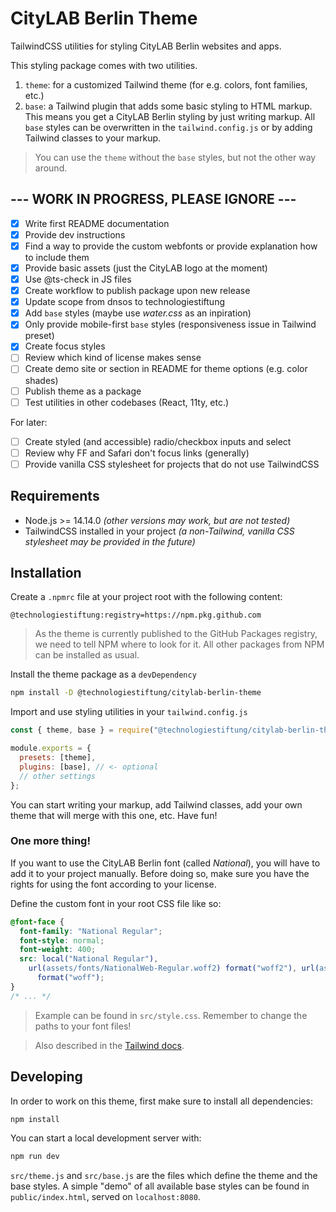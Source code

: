 # CityLAB Berlin Theme

TailwindCSS utilities for styling CityLAB Berlin websites and apps.

This styling package comes with two utilities.

1. `theme`: for a customized Tailwind theme (for e.g. colors, font families, etc.)
2. `base`: a Tailwind plugin that adds some basic styling to HTML markup. This means you get a CityLAB Berlin styling by just writing markup. All `base` styles can be overwritten in the `tailwind.config.js` or by adding Tailwind classes to your markup.

> You can use the `theme` without the `base` styles, but not the other way around.

## --- WORK IN PROGRESS, PLEASE IGNORE ---

- [x] Write first README documentation
- [x] Provide dev instructions
- [x] Find a way to provide the custom webfonts or provide explanation how to include them
- [x] Provide basic assets (just the CityLAB logo at the moment)
- [x] Use @ts-check in JS files
- [x] Create workflow to publish package upon new release
- [x] Update scope from dnsos to technologiestiftung
- [x] Add `base` styles (maybe use _water.css_ as an inpiration)
- [x] Only provide mobile-first `base` styles (responsiveness issue in Tailwind preset)
- [x] Create focus styles
- [ ] Review which kind of license makes sense
- [ ] Create demo site or section in README for theme options (e.g. color shades)
- [ ] Publish theme as a package
- [ ] Test utilities in other codebases (React, 11ty, etc.)

For later:

- [ ] Create styled (and accessible) radio/checkbox inputs and select
- [ ] Review why FF and Safari don't focus links (generally)
- [ ] Provide vanilla CSS stylesheet for projects that do not use TailwindCSS

## Requirements

- Node.js >= 14.14.0 _(other versions may work, but are not tested)_
- TailwindCSS installed in your project _(a non-Tailwind, vanilla CSS stylesheet may be provided in the future)_

## Installation

Create a `.npmrc` file at your project root with the following content:

```
@technologiestiftung:registry=https://npm.pkg.github.com
```

> As the theme is currently published to the GitHub Packages registry, we need to tell NPM where to look for it. All other packages from NPM can be installed as usual.

Install the theme package as a `devDependency`

```bash
npm install -D @technologiestiftung/citylab-berlin-theme
```

Import and use styling utilities in your `tailwind.config.js`

```js
const { theme, base } = require("@technologiestiftung/citylab-berlin-theme");

module.exports = {
  presets: [theme],
  plugins: [base], // <- optional
  // other settings
};
```

You can start writing your markup, add Tailwind classes, add your own theme that will merge with this one, etc. Have fun!

### One more thing!

If you want to use the CityLAB Berlin font (called _National_), you will have to add it to your project manually. Before doing so, make sure you have the rights for using the font according to your license.

Define the custom font in your root CSS file like so:

```css
@font-face {
  font-family: "National Regular";
  font-style: normal;
  font-weight: 400;
  src: local("National Regular"),
    url(assets/fonts/NationalWeb-Regular.woff2) format("woff2"), url(assets/fonts/NationalWeb-Regular.woff)
      format("woff");
}
/* ... */
```

> Example can be found in `src/style.css`. Remember to change the paths to your font files!

> Also described in the [Tailwind docs](https://tailwindcss.com/docs/adding-base-styles#font-face-rules).

## Developing

In order to work on this theme, first make sure to install all dependencies:

```bash
npm install
```

You can start a local development server with:

```bash
npm run dev
```

`src/theme.js` and `src/base.js` are the files which define the theme and the base styles. A simple "demo" of all available base styles can be found in `public/index.html`, served on `localhost:8080`.
